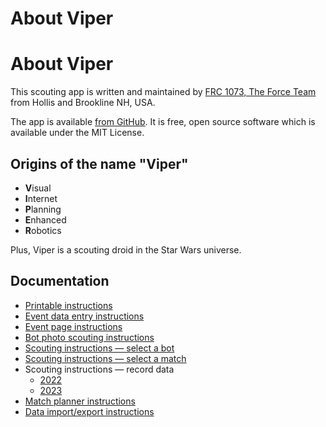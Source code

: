 About Viper
========================

# About Viper

This scouting app is written and maintained by [FRC 1073, The Force Team](https://www.frc1073.org/) from Hollis and Brookline NH, USA.

The app is available [from GitHub](https://github.com/FRCTeam1073-TheForceTeam/webscout). It is free, open source software which is available under the MIT License.

## Origins of the name "Viper"

  - **V**isual
  - **I**nternet
  - **P**lanning
  - **E**nhanced
  - **R**obotics

Plus, Viper is a scouting droid in the Star Wars universe.

## Documentation

 - [Printable instructions](/printable-instructions.html)
 - [Event data entry instructions](/event-table-instructions.html)
 - [Event page instructions](/event-instructions.html)
 - [Bot photo scouting instructions](/bot-photos-instructions.html)
 - [Scouting instructions — select a bot](/scouting-select-bot-instructions.html)
 - [Scouting instructions — select a match](/scouting-select-match-instructions.html)
 - Scouting instructions — record data
   - [2022](/2022/scouting-instructions.html)
   - [2023](/2023/scouting-instructions.html)
 - [Match planner instructions](/planner-instructions.html)
 - [Data import/export instructions](/import-export-instructions.html)
